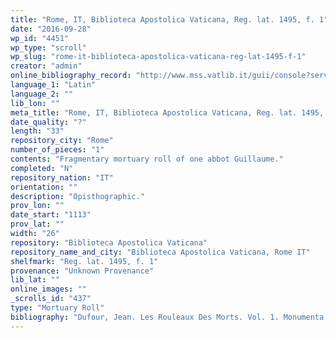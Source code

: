 ```yaml
---
title: "Rome, IT, Biblioteca Apostolica Vaticana, Reg. lat. 1495, f. 1"
date: "2016-09-28"
wp_id: "4451"
wp_type: "scroll"
wp_slug: "rome-it-biblioteca-apostolica-vaticana-reg-lat-1495-f-1"
creator: "admin"
online_bibliography_record: "http://www.mss.vatlib.it/guii/console?service=shortDetail&id=34737"
language_1: "Latin"
language_2: ""
lib_lon: ""
meta_title: "Rome, IT, Biblioteca Apostolica Vaticana, Reg. lat. 1495, f. 1"
date_quality: "?"
length: "33"
repository_city: "Rome"
number_of_pieces: "1"
contents: "Fragmentary mortuary roll of one abbot Guillaume."
completed: "N"
repository_nation: "IT"
orientation: ""
description: "Opisthographic."
prov_lon: ""
date_start: "1113"
prov_lat: ""
width: "26"
repository: "Biblioteca Apostolica Vaticana"
repository_name_and_city: "Biblioteca Apostolica Vaticana, Rome IT"
shelfmark: "Reg. lat. 1495, f. 1"
provenance: "Unknown Provenance"
lib_lat: ""
online_images: ""
_scrolls_id: "437"
type: "Mortuary Roll"
bibliography: "Dufour, Jean. Les Rouleaux Des Morts. Vol. 1. Monumenta Palaeographica Medii Aevi. Series Gallica. Turnhout: Brepols, 2009. no. 125."
---
```



